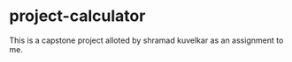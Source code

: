 # project-calculator

This is a capstone project alloted by shramad kuvelkar as an assignment to me.
